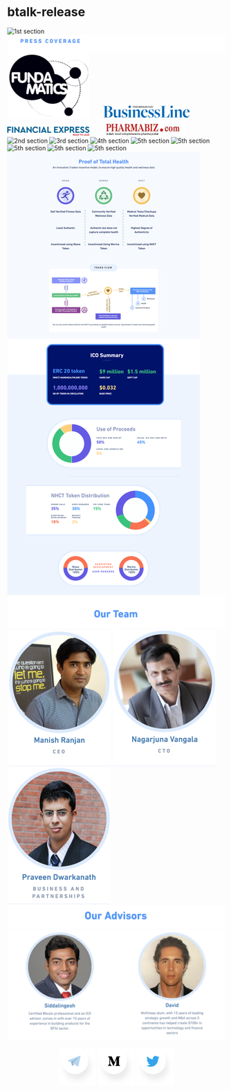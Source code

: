 # btalk-release

![1st section](/images/nhct.io_01.png)
![1st section](/images/nhct.io_pressRelease.png)
[![1st sectionA](/images/fundamatics.png)](http://www.fundamatics.net/the-nanohealth-story-a-new-way-to-look-at-your-health/) &nbsp;&nbsp;&nbsp;&nbsp;&nbsp;&nbsp;    [![1st sectionB](/images/businessLines.png)](https://www.thehindubusinessline.com/news/national/nanohealth-gvk-bio-to-take-healthcare-to-slum-dwellers/article23111584.ece) &nbsp;&nbsp;&nbsp;&nbsp;&nbsp;&nbsp;
    [![1st sectionC](/images/financialexpress.png)](https://www.financialexpress.com/industry/nanohealths-doc-in-a-bag-breaks-economic-barriers/108240/) &nbsp;&nbsp;&nbsp;&nbsp;&nbsp;&nbsp;
    [![1st sectionD](/images/pharmabiz(1).jpg)](http://www.pharmabiz.com/NewsDetails.aspx?aid=84336&sid=1)
![2nd section](/images/nhct.io_02.png)
![3rd section](/images/nhct.io_03.png)
![4th section](/images/nhct.io_04.png)
![5th section](/images/nhct.io_07-head.png)
![5th section](/images/nhct.io_07_1.png)
![5th section](/images/nhct.io_07_2.png)
![5th section](/images/nhct.io_07_3.png)
![5th section](/images/nhct.io_07_4.png)
![5th section](/images/nhctio11.jpg)
![6th section](/images/ourTeam.png)
[![6th sectionA](/images/member1.png)](https://www.linkedin.com/in/manishranjan2/) [![6th sectionB](/images/member2.png)](https://www.linkedin.com/in/nagav/) [![6th sectionC](/images/mem3.png)](https://www.linkedin.com/in/praveen-dwarakanath-0bb7505/)
![7th section](/images/ourAdvisorsHeader.png)
![7th section](/images/ourAdvisorsWIthMem.png)
<p align="center">
  <a href="https://t.me/Nanohealth"><img src="/images/telegram.png"></a> <a href="https://medium.com/nhct-nanohealth-care-token"> <img src="/images/medium.png"></a> <a href="https://twitter.com/NanoHealth1"><img src="/images/twitter.png"></a>
</p>
